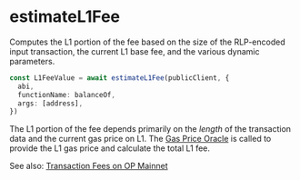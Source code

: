 # estimateL1Fee

Computes the L1 portion of the fee based on the size of the RLP-encoded input transaction, the current L1 base fee, and the various dynamic parameters.

```ts
const L1FeeValue = await estimateL1Fee(publicClient, {
  abi,
  functionName: balanceOf,
  args: [address],
})
```

The L1 portion of the fee depends primarily on the _length_ of the transaction data and the current gas price on L1. The [Gas Price Oracle](https://docs.optimism.io/builders/tools/oracles#gas-oracle) is called to provide the L1 gas price and calculate the total L1 fee.

See also: [Transaction Fees on OP Mainnet](https://docs.optimism.io/stack/transactions/transaction-fees)
